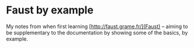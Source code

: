 # Faust by example

My notes from when first learning [http://faust.grame.fr/](Faust) – aiming to be supplementary to the documentation by showing some of the basics, by example.
